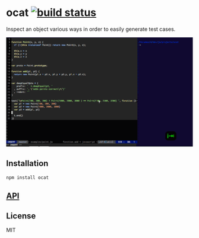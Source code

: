 # ocat [![build status](https://secure.travis-ci.org/thlorenz/ocat.png)](http://travis-ci.org/thlorenz/ocat)

Inspect an object various ways in order to easily generate test cases.

[![assets/demo.gif](assets/demo.gif)](https://raw.githubusercontent.com/thlorenz/ocat/master/assets/demo.gif)

## Installation

    npm install ocat

## [API](http://thlorenz.github.io/ocat)

## License

MIT
